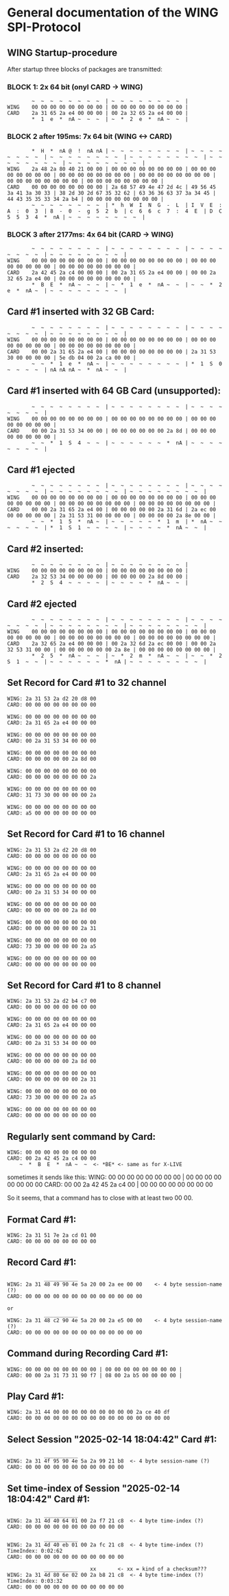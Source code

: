 # General documentation of the WING SPI-Protocol

## WING Startup-procedure
After startup three blocks of packages are transmitted:

### BLOCK 1: 2x 64 bit (onyl CARD -> WING)
			~  ~  ~  ~  ~  ~  ~  ~  | ~  ~  ~  ~  ~  ~  ~  ~  | 
	WING	00 00 00 00 00 00 00 00 | 00 00 00 00 00 00 00 00 | 
	CARD	2a 31 65 2a e4 00 00 00 | 00 2a 32 65 2a e4 00 00 | 
			*  1  e  *  nA ~  ~  ~  | ~  *  2  e  *  nA ~  ~  |

### BLOCK 2 after 195ms: 7x 64 bit (WING <-> CARD)
			*  H  *  nA @  !  nA nA | ~  ~  ~  ~  ~  ~  ~  ~  | ~  ~  ~  ~  ~  ~  ~  ~  | ~  ~  ~  ~  ~  ~  ~  ~  | ~  ~  ~  ~  ~  ~  ~  ~  | ~  ~  ~  ~  ~  ~  ~  ~  | ~  ~  ~  ~  ~  ~  ~  ~  | 
	WING	2a 48 2a 80 40 21 00 00 | 00 00 00 00 00 00 00 00 | 00 00 00 00 00 00 00 00 | 00 00 00 00 00 00 00 00 | 00 00 00 00 00 00 00 00 | 00 00 00 00 00 00 00 00 | 00 00 00 00 00 00 00 00 | 
	CARD	00 00 00 00 00 00 00 00 | 2a 68 57 49 4e 47 2d 4c | 49 56 45 3a 41 3a 30 33 | 38 2d 30 2d 67 35 32 62 | 63 36 36 63 37 3a 34 45 | 44 43 35 35 33 34 2a b4 | 00 00 00 00 00 00 00 00 | 
			~  ~  ~  ~  ~  ~  ~  ~  | *  h  W  I  N  G  -  L  | I  V  E  :  A  :  0  3  | 8  -  0  -  g  5  2  b  | c  6  6  c  7  :  4  E  | D  C  5  5  3  4  *  nA | ~  ~  ~  ~  ~  ~  ~  ~  | 

### BLOCK 3 after 2177ms: 4x 64 bit (CARD -> WING)
			~  ~  ~  ~  ~  ~  ~  ~  | ~  ~  ~  ~  ~  ~  ~  ~  | ~  ~  ~  ~  ~  ~  ~  ~  | ~  ~  ~  ~  ~  ~  ~  ~  | 
	WING	00 00 00 00 00 00 00 00 | 00 00 00 00 00 00 00 00 | 00 00 00 00 00 00 00 00 | 00 00 00 00 00 00 00 00 |
	CARD	2a 42 45 2a c4 00 00 00 | 00 2a 31 65 2a e4 00 00 | 00 00 2a 32 65 2a e4 00 | 00 00 00 00 00 00 00 00 |
			*  B  E  *  nA ~  ~  ~  | ~  *  1  e  *  nA ~  ~  | ~  ~  *  2  e  *  nA ~  | ~  ~  ~  ~  ~  ~  ~  ~  | 

## Card #1 inserted with 32 GB Card:
			~  ~  ~  ~  ~  ~  ~  ~  | ~  ~  ~  ~  ~  ~  ~  ~  | ~  ~  ~  ~  ~  ~  ~  ~  | ~  ~  ~  ~  ~  ~  ~  ~  |
	WING	00 00 00 00 00 00 00 00 | 00 00 00 00 00 00 00 00 | 00 00 00 00 00 00 00 00 | 00 00 00 00 00 00 00 00 |
	CARD	00 00 2a 31 65 2a e4 00 | 00 00 00 00 00 00 00 00 | 2a 31 53 30 00 00 00 00 | 5e db 04 00 2a ca 00 00 |
			~  ~  *  1  e  *  nA ~  | ~  ~  ~  ~  ~  ~  ~  ~  | *  1  S  0  ~  ~  ~  ~  | nA nA nA ~  *  nA ~  ~  |

## Card #1 inserted with 64 GB Card (unsupported):
			~  ~  ~  ~  ~  ~  ~  ~  | ~  ~  ~  ~  ~  ~  ~  ~  | ~  ~  ~  ~  ~  ~  ~  ~  |
	WING	00 00 00 00 00 00 00 00 | 00 00 00 00 00 00 00 00 | 00 00 00 00 00 00 00 00 |
	CARD	00 00 2a 31 53 34 00 00 | 00 00 00 00 00 00 2a 8d | 00 00 00 00 00 00 00 00 |
			~  ~  *  1  S  4  ~  ~  | ~  ~  ~  ~  ~  ~  *  nA | ~  ~  ~  ~  ~  ~  ~  ~  |

## Card #1 ejected
			~  ~  ~  ~  ~  ~  ~  ~  | ~  ~  ~  ~  ~  ~  ~  ~  | ~  ~  ~  ~  ~  ~  ~  ~  | ~  ~  ~  ~  ~  ~  ~  ~  | ~  ~  ~  ~  ~  ~  ~  ~  |
	WING	00 00 00 00 00 00 00 00 | 00 00 00 00 00 00 00 00 | 00 00 00 00 00 00 00 00 | 00 00 00 00 00 00 00 00 | 00 00 00 00 00 00 00 00 |
	CARD	00 00 2a 31 65 2a e4 00 | 00 00 00 00 00 2a 31 6d | 2a ec 00 00 00 00 00 00 | 2a 31 53 31 00 00 00 00 | 00 00 00 00 2a 8e 00 00 |
			~  ~  *  1  5  *  nA ~  | ~  ~  ~  ~  ~  *  1  m  | *  nA ~  ~  ~  ~  ~  ~  | *  1  S  1  ~  ~  ~  ~  | ~  ~  ~  ~  *  nA ~  ~  |

## Card #2 inserted:
			~  ~  ~  ~  ~  ~  ~  ~  | ~  ~  ~  ~  ~  ~  ~  ~  |
	WING	00 00 00 00 00 00 00 00 | 00 00 00 00 00 00 00 00 |
	CARD	2a 32 53 34 00 00 00 00 | 00 00 00 00 2a 8d 00 00 |
			*  2  S  4  ~  ~  ~  ~  | ~  ~  ~  ~  *  nA ~  ~  |

## Card #2 ejected
			~  ~  ~  ~  ~  ~  ~  ~  | ~  ~  ~  ~  ~  ~  ~  ~  | ~  ~  ~  ~  ~  ~  ~  ~  | ~  ~  ~  ~  ~  ~  ~  ~  | ~  ~  ~  ~  ~  ~  ~  ~  |
	WING	00 00 00 00 00 00 00 00 | 00 00 00 00 00 00 00 00 | 00 00 00 00 00 00 00 00 | 00 00 00 00 00 00 00 00 | 00 00 00 00 00 00 00 00 |
	CARD	2a 32 65 2a e4 00 00 00 | 00 2a 32 6d 2a ec 00 00 | 00 00 2a 32 53 31 00 00 | 00 00 00 00 00 00 2a 8e | 00 00 00 00 00 00 00 00 |
			*  2  5  *  nA ~  ~  ~  | ~  *  2  m  *  nA ~  ~  | ~  ~  *  2  S  1  ~  ~  | ~  ~  ~  ~  ~  ~  *  nA | ~  ~  ~  ~  ~  ~  ~  ~  |

## Set Record for Card #1 to 32 channel
	WING: 2a 31 53 2a d2 20 d8 00
	CARD: 00 00 00 00 00 00 00 00
	
	WING: 00 00 00 00 00 00 00 00
	CARD: 2a 31 65 2a e4 00 00 00
	
	WING: 00 00 00 00 00 00 00 00
	CARD: 00 2a 31 53 34 00 00 00
	
	WING: 00 00 00 00 00 00 00 00
	CARD: 00 00 00 00 00 2a 8d 00
	
	WING: 00 00 00 00 00 00 00 00
	CARD: 00 00 00 00 00 00 00 2a
	
	WING: 00 00 00 00 00 00 00 00
	CARD: 31 73 30 00 00 00 00 2a
	
	WING: 00 00 00 00 00 00 00 00
	CARD: a5 00 00 00 00 00 00 00

## Set Record for Card #1 to 16 channel
	WING: 2a 31 53 2a d2 20 d8 00
	CARD: 00 00 00 00 00 00 00 00
	
	WING: 00 00 00 00 00 00 00 00
	CARD: 2a 31 65 2a e4 00 00 00
	
	WING: 00 00 00 00 00 00 00 00
	CARD: 00 2a 31 53 34 00 00 00
	
	WING: 00 00 00 00 00 00 00 00
	CARD: 00 00 00 00 00 2a 8d 00
	
	WING: 00 00 00 00 00 00 00 00
	CARD: 00 00 00 00 00 00 2a 31
	
	WING: 00 00 00 00 00 00 00 00
	CARD: 73 30 00 00 00 00 2a a5
	
	WING: 00 00 00 00 00 00 00 00
	CARD: 00 00 00 00 00 00 00 00

## Set Record for Card #1 to 8 channel
	WING: 2a 31 53 2a d2 b4 c7 00
	CARD: 00 00 00 00 00 00 00 00
	
	WING: 00 00 00 00 00 00 00 00
	CARD: 2a 31 65 2a e4 00 00 00
	
	WING: 00 00 00 00 00 00 00 00
	CARD: 00 2a 31 53 34 00 00 00
	
	WING: 00 00 00 00 00 00 00 00
	CARD: 00 00 00 00 00 2a 8d 00
	
	WING: 00 00 00 00 00 00 00 00
	CARD: 00 00 00 00 00 00 2a 31
	
	WING: 00 00 00 00 00 00 00 00
	CARD: 73 30 00 00 00 00 2a a5
	
	WING: 00 00 00 00 00 00 00 00
	CARD: 00 00 00 00 00 00 00 00

## Regularly sent command by Card:
	WING: 00 00 00 00 00 00 00 00
	CARD: 00 2a 42 45 2a c4 00 00
		~  *  B  E  *  nA ~  ~	<- *BE*	<- same as for X-LIVE

sometimes it sends like this:
	WING: 00 00 00 00 00 00 00 00 | 00 00 00 00 00 00 00 00
	CARD: 00 00 2a 42 45 2a c4 00 | 00 00 00 00 00 00 00 00

So it seems, that a command has to close with at least two 00 00.

## Format Card #1:
	WING: 2a 31 51 7e 2a cd 01 00
	CARD: 00 00 00 00 00 00 00 00

## Record Card #1:
	            ___________
	WING: 2a 31 48 49 90 4e 5a 20 00 2a ee 00 00	<- 4 byte session-name (?)
	CARD: 00 00 00 00 00 00 00 00 00 00 00 00 00
	
	or
	            ___________
	WING: 2a 31 48 c2 90 4e 5a 20 00 2a e5 00 00	<- 4 byte session-name (?)
	CARD: 00 00 00 00 00 00 00 00 00 00 00 00 00

## Command during Recording Card #1:
	WING: 00 00 00 00 00 00 00 00 | 00 00 00 00 00 00 00 00 | 
	CARD: 00 00 2a 31 73 31 90 f7 | 08 00 2a b5 00 00 00 00 |

## Play Card #1:
	WING: 2a 31 44 00 00 00 00 00 00 00 00 00 2a ce 40 df
	CARD: 00 00 00 00 00 00 00 00 00 00 00 00 00 00 00 00

## Select Session "2025-02-14 18:04:42" Card #1:
				___________
	WING: 2a 31 4f 95 90 4e 5a 2a 99 21 b8	<- 4 byte session-name (?)
	CARD: 00 00 00 00 00 00 00 00 00 00 00

## Set time-index of Session "2025-02-14 18:04:42" Card #1:
				___________
	WING: 2a 31 4d 40 64 01 00 2a f7 21 c8	<- 4 byte time-index (?)
	CARD: 00 00 00 00 00 00 00 00 00 00 00
	
				___________
	WING: 2a 31 4d 40 eb 01 00 2a fc 21 c8	<- 4 byte time-index (?) TimeIndex: 0:02:62
	CARD: 00 00 00 00 00 00 00 00 00 00 00
	
				___________    xx		<- xx = kind of a checksum???
	WING: 2a 31 4d 80 6e 02 00 2a b8 21 c8	<- 4 byte time-index (?) TimeIndex: 0:03:32
	CARD: 00 00 00 00 00 00 00 00 00 00 00

